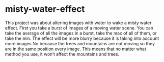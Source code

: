 # misty-water-effect
This project was about altering images with water to wake a misty water effect.
First you take a burst of images of a moving water scene. You can take the average of all the images in a burst, take the max of all of them, or take the min.
The effect will be more blurry because it is taking into account more images
No because the trees and mountains are not moving so they are in the same position every image. This means that no matter what method you use, it won’t affect the mountains and trees.
